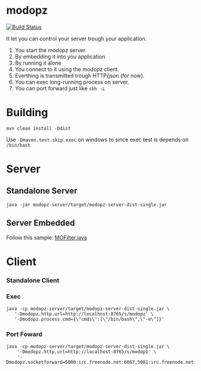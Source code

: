 # modopz

[![Build Status](https://circleci.com/gh/murer/modopz.svg?style=shield)](https://circleci.com/gh/murer/modopz)

It let you can control your server trough your application. 

 1. You start the modopz server.
   1. By embedding it into you application
   1. By running it alone
 1. You connect to it using the modopz client.
   1. Everthing is transmitted trough HTTP/json (for now).
   1. You can exec long-running process on server.
   2. You can port forward just like ```shh -L```

# Building

```shell
mvn clean install -Ddist
```

Use ```-Dmaven.test.skip.exec``` on windows to since exec test is depends on ```/bin/bash```

# Server

## Standalone Server

```shell
java -jar modopz-server/target/modopz-server-dist-single.jar
```

## Server Embedded

Follow this sample: [MOFilter.java](./modopz-server/src/main/java/com/github/murer/modopz/server/MOFilter.java)

# Client

### Standalone Client

### Exec

```shell
java -cp modopz-server/target/modopz-server-dist-single.jar \
   '-Dmodopz.http.url=http://localhost:8765/s/modopz' \
   '-Dmodopz.process.cmd={\"cmds\":[\"/bin/bash\",\"-e\"]}'
```

### Port Foward

```shell
java -cp modopz-server/target/modopz-server-dist-single.jar \
    '-Dmodopz.http.url=http://localhost:8765/s/modopz' \
    '-Dmodopz.socketforward=5000:irc.freenode.net:6667,5001:irc.freenode.net:7000'
```


